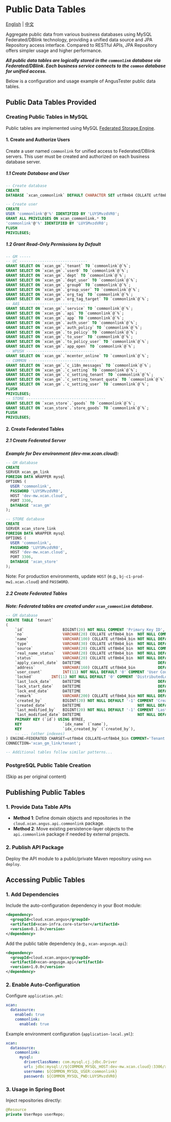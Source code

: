 Public Data Tables
=====

[English](COMMON_LINK.md) | [中文](COMMON_LINK_zh.md)

Aggregate public data from various business databases using MySQL Federated/DBlink technology,
providing a unified data source and JPA Repository access interface. Compared to RESTful APIs, JPA
Repository offers simpler usage and higher performance.

***All public data tables are logically stored in the `commonlink` database via Federated/DBlink.
Each business service connects to the `common` database for unified access.***

Below is a configuration and usage example of AngusTester public data tables.

## Public Data Tables Provided

### Creating Public Tables in MySQL

Public tables are implemented using
MySQL [Federated Storage Engine](http://wiki.xcan.work/pages/viewpage.action?pageId=14647418).

#### 1. Create and Authorize Users

Create a user named `commonlink` for unified access to Federated/DBlink servers. This user must be
created and authorized on each business database server.

##### 1.1 Create Database and User

```sql
-- Create database
CREATE
DATABASE `xcan_commonlink` DEFAULT CHARACTER SET utf8mb4 COLLATE utf8mb4_bin;

-- Create user
CREATE
USER 'commonlink'@'%' IDENTIFIED BY 'LUYSMvzdVR0';
GRANT ALL PRIVILEGES ON xcan_commonlink.* TO
'commonlink'@'%' IDENTIFIED BY 'LUYSMvzdVR0';
FLUSH
PRIVILEGES;
```

##### 1.2 Grant Read-Only Permissions by Default

```sql
-- GM -----
-- UC ------------------------------
GRANT SELECT ON `xcan_gm`.`tenant` TO `commonlink`@`%`;
GRANT SELECT ON `xcan_gm`.`user0` TO `commonlink`@`%`;
GRANT SELECT ON `xcan_gm`.`dept` TO `commonlink`@`%`;
GRANT SELECT ON `xcan_gm`.`dept_user` TO `commonlink`@`%`;
GRANT SELECT ON `xcan_gm`.`group0` TO `commonlink`@`%`;
GRANT SELECT ON `xcan_gm`.`group_user` TO `commonlink`@`%`;
GRANT SELECT ON `xcan_gm`.`org_tag` TO `commonlink`@`%`;
GRANT SELECT ON `xcan_gm`.`org_tag_target` TO `commonlink`@`%`;
-- AAS ------------------------------
GRANT SELECT ON `xcan_gm`.`service` TO `commonlink`@`%`;
GRANT SELECT ON `xcan_gm`.`api` TO `commonlink`@`%`;
GRANT SELECT ON `xcan_gm`.`app` TO `commonlink`@`%`;
GRANT SELECT ON `xcan_gm`.`auth_user` TO `commonlink`@`%`;
GRANT SELECT ON `xcan_gm`.`auth_policy` TO `commonlink`@`%`;
GRANT SELECT ON `xcan_gm`.`to_policy` TO `commonlink`@`%`;
GRANT SELECT ON `xcan_gm`.`to_user` TO `commonlink`@`%`;
GRANT SELECT ON `xcan_gm`.`to_policy_user` TO `commonlink`@`%`;
GRANT SELECT ON `xcan_gm`.`app_open` TO `commonlink`@`%`;
-- WPUSH ------------------------------
GRANT SELECT ON `xcan_gm`.`mcenter_online` TO `commonlink`@`%`;
-- COMMON ------------------------------
GRANT SELECT ON `xcan_gm`.`c_i18n_messages` TO `commonlink`@`%`;
GRANT SELECT ON `xcan_gm`.`c_setting` TO `commonlink`@`%`;
GRANT SELECT ON `xcan_gm`.`c_setting_tenant` TO `commonlink`@`%`;
GRANT SELECT ON `xcan_gm`.`c_setting_tenant_quota` TO `commonlink`@`%`;
GRANT SELECT ON `xcan_gm`.`c_setting_user` TO `commonlink`@`%`;
FLUSH
PRIVILEGES;
-- STORE -----------------------------------
GRANT SELECT ON `xcan_store`.`goods` TO `commonlink`@`%`;
GRANT SELECT ON `xcan_store`.`store_goods` TO `commonlink`@`%`;
FLUSH
PRIVILEGES;
```

#### 2. Create Federated Tables

##### 2.1 Create Federated Server

***Example for Dev environment (dev-mw.xcan.cloud):***

```sql 
-- GM database
CREATE
SERVER xcan_gm_link
FOREIGN DATA WRAPPER mysql
OPTIONS (
  USER 'commonlink', 
  PASSWORD 'LUYSMvzdVR0', 
  HOST 'dev-mw.xcan.cloud', 
  PORT 3306, 
  DATABASE 'xcan_gm'
);

-- STORE database
CREATE
SERVER xcan_store_link
FOREIGN DATA WRAPPER mysql
OPTIONS (
  USER 'commonlink', 
  PASSWORD 'LUYSMvzdVR0', 
  HOST 'dev-mw.xcan.cloud', 
  PORT 3306, 
  DATABASE 'xcan_store'
);
```

Note: For production environments, update `HOST` (e.g., `bj-c1-prod-mw1.xcan.cloud`) and `PASSWORD`.

##### 2.2 Create Federated Tables

***Note: Federated tables are created under `xcan_commonlink` database.***

```sql
-- GM database
CREATE TABLE `tenant`
(
    `id`                 BIGINT(20) NOT NULL COMMENT 'Primary Key ID',
    `no`                 VARCHAR(20) COLLATE utf8mb4_bin  NOT NULL COMMENT 'Code',
    `name`               VARCHAR(100) COLLATE utf8mb4_bin NOT NULL DEFAULT '' COMMENT 'Tenant Name',
    `type`               VARCHAR(30) COLLATE utf8mb4_bin  NOT NULL DEFAULT '-1' COMMENT 'Tenant Type: -1-Unknown; 1-Individual; 2-Enterprise; 3-Government',
    `source`             VARCHAR(20) COLLATE utf8mb4_bin  NOT NULL COMMENT 'Tenant Source: PLAT_REGISTER, BACK_ADD',
    `real_name_status`   VARCHAR(20) COLLATE utf8mb4_bin  NOT NULL DEFAULT '0' COMMENT 'Real-name Status: PENDING, PASSED, FAILURE',
    `status`             VARCHAR(20) COLLATE utf8mb4_bin  NOT NULL DEFAULT '0' COMMENT 'Status: 1-Enabled; 2-Canceling; 3-Canceled; 4-Disabled',
    `apply_cancel_date`  DATETIME                                  DEFAULT '2001-01-01 00:00:00' COMMENT 'Cancellation Application Date',
    `address`            VARCHAR(160) COLLATE utf8mb4_bin          DEFAULT '' COMMENT 'Address',
    `user_count`         INT(11) NOT NULL DEFAULT '0' COMMENT 'User Count',
    `locked`        INT(11) NOT NULL DEFAULT '0' COMMENT 'DistributedLock Status: 0-Unlocked; 1-Locked',
    `last_lock_date`     DATETIME                                  DEFAULT NULL COMMENT 'Last DistributedLock Date',
    `lock_start_date`    DATETIME                                  DEFAULT NULL COMMENT 'DistributedLock Start Date',
    `lock_end_date`      DATETIME                                  DEFAULT NULL COMMENT 'DistributedLock End Date',
    `remark`             VARCHAR(200) COLLATE utf8mb4_bin NOT NULL DEFAULT '' COMMENT 'Remark',
    `created_by`         BIGINT(20) NOT NULL DEFAULT '-1' COMMENT 'Creator',
    `created_date`       DATETIME                         NOT NULL DEFAULT '2001-01-01 00:00:00' COMMENT 'Creation Date',
    `last_modified_by`   BIGINT(20) NOT NULL DEFAULT '-1' COMMENT 'Last Modifier',
    `last_modified_date` DATETIME                         NOT NULL DEFAULT '2001-01-01 00:00:00' COMMENT 'Last Modified Date',
    PRIMARY KEY (`id`) USING BTREE,
    KEY                  `idx_name` (`name`),
    KEY                  `idx_created_by` (`created_by`),
    -- ... (other indexes)
) ENGINE=FEDERATED CHARSET=utf8mb4 COLLATE=utf8mb4_bin COMMENT='Tenant' 
CONNECTION='xcan_gm_link/tenant';

-- Additional tables follow similar patterns...
```

### PostgreSQL Public Table Creation

(Skip as per original content)

## Publishing Public Tables

### 1. Provide Data Table APIs

- **Method 1**: Define domain objects and repositories in the `cloud.xcan.angus.api.commonlink`
  package.
- **Method 2**: Move existing persistence-layer objects to the `api.commonlink` package if needed by
  external projects.

### 2. Publish API Package

Deploy the API module to a public/private Maven repository using `mvn deploy`.

## Accessing Public Tables

### 1. Add Dependencies

Include the auto-configuration dependency in your Boot module:

```xml
<dependency>
  <groupId>cloud.xcan.angus</groupId>
  <artifactId>xcan-infra.core-starter</artifactId>
  <version>0.1.0</version>
</dependency>
```

Add the public table dependency (e.g., `xcan-angusgm.api`):

```xml
<dependency>
  <groupId>cloud.xcan.angus</groupId>
  <artifactId>xcan-angusgm.api</artifactId>
  <version>1.0.0</version>
</dependency>
```

### 2. Enable Auto-Configuration

Configure `application.yml`:

```yml
xcan:
  datasource:
    enabled: true
    commonlink:
      enabled: true
```

Example environment configuration (`application-local.yml`):

```yml
xcan:
  datasource:
    commonlink:
      mysql:
        driverClassName: com.mysql.cj.jdbc.Driver
        url: jdbc:mysql://${COMMON_MYSQL_HOST:dev-mw.xcan.cloud}:3306/xcan_commonlink
        username: ${COMMON_MYSQL_USER:commonlink}
        password: ${COMMON_MYSQL_PWD:LUYSMvzdVR0}
```

### 3. Usage in Spring Boot

Inject repositories directly:

```java
@Resource
private UserRepo userRepo;
```
